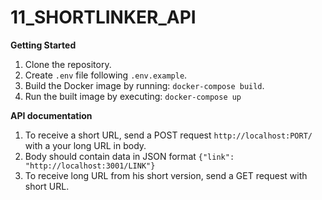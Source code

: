 # 11_SHORTLINKER_API

**Getting Started**

1. Clone the repository.
2. Create `.env` file following `.env.example`.
3. Build the Docker image by running: `docker-compose build`.
4. Run the built image by executing: `docker-compose up`

**API documentation**

1. To receive a short URL, send a POST request `http://localhost:PORT/` with a your long URL in body.
2. Body should contain data in JSON format `{"link": "http://localhost:3001/LINK"}`
3. To receive long URL from his short version, send a GET request with short URL.

<!--
create role
CREATE ROLE postgres WITH LOGIN PASSWORD 'pass' SUPERUSER;

disconnect users
SELECT pg_terminate_backend(pg_stat_activity.pid) FROM pg_stat_activity
WHERE pg_stat_activity.datname = 'postgres' AND pid <> pg_backend_pid();

create base from template
CREATE DATABASE postgreslinker WITH TEMPLATE postgres OWNER postgres;
 -->
